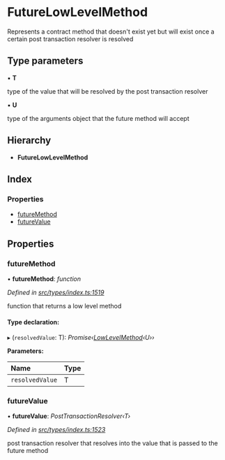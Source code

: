 # FutureLowLevelMethod

Represents a contract method that doesn't exist yet but will exist once a certain post transaction resolver is resolved

## Type parameters

▪ **T**

type of the value that will be resolved by the post transaction resolver

▪ **U**

type of the arguments object that the future method will accept

## Hierarchy

* **FutureLowLevelMethod**

## Index

### Properties

* [futureMethod]()
* [futureValue]()

## Properties

### futureMethod

• **futureMethod**: _function_

_Defined in_ [_src/types/index.ts:1519_](https://github.com/PolymathNetwork/polymath-sdk/blob/550676f/src/types/index.ts#L1519)

function that returns a low level method

#### Type declaration:

▸ \(`resolvedValue`: T\): _Promise‹_[_LowLevelMethod_](_types_index_.md#lowlevelmethod)_‹U››_

**Parameters:**

| Name | Type |
| :--- | :--- |
| `resolvedValue` | T |

### futureValue

• **futureValue**: _PostTransactionResolver‹T›_

_Defined in_ [_src/types/index.ts:1523_](https://github.com/PolymathNetwork/polymath-sdk/blob/550676f/src/types/index.ts#L1523)

post transaction resolver that resolves into the value that is passed to the future method

